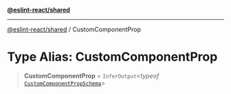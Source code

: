[**@eslint-react/shared**](../README.md)

***

[@eslint-react/shared](../README.md) / CustomComponentProp

# Type Alias: CustomComponentProp

> **CustomComponentProp** = `InferOutput`\<*typeof* [`CustomComponentPropSchema`](../variables/CustomComponentPropSchema.md)\>
